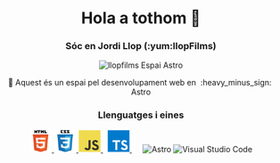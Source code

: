 <h1 align="center">Hola a tothom 👋</h1>
<h3 align="center">Sóc en Jordi Llop (:yum:llopFilms)</h3>

<p align="center"> <img src="https://komarev.com/ghpvc/?username=espai-astro&label=Visites Espai Astro&color=0e75b6&style=flat" alt="llopfilms Espai Astro" /> </p>

<div align="center">🌱 Aquest és un espai pel desenvolupament web en &nbsp;:heavy_minus_sign:&nbsp; Astro 
</div>
<h3 align="center">Llenguatges i eines</h3>

<p align="center">
<a href="https://www.w3.org/html/" target="_blank" rel="noreferrer"> <img src="https://raw.githubusercontent.com/devicons/devicon/master/icons/html5/html5-original-wordmark.svg" alt="html5" width="40" height="40"/> </a>
<a href="https://www.w3schools.com/css/" target="_blank" rel="noreferrer"> <img src="https://raw.githubusercontent.com/devicons/devicon/master/icons/css3/css3-original-wordmark.svg" alt="css3" width="40" height="40" /> </a>
<a href="https://developer.mozilla.org/en-US/docs/Web/JavaScript" target="_blank" rel="noreferrer"> <img src="https://raw.githubusercontent.com/devicons/devicon/master/icons/javascript/javascript-original.svg" alt="javascript" width="40" height="40" /> </a>&nbsp;
<a href="https://www.typescriptlang.org/" target="_blank" rel="noreferrer"> <img src="https://raw.githubusercontent.com/devicons/devicon/master/icons/typescript/typescript-original.svg" alt="typescript" width="40" height="40"/> </a>
&nbsp;&nbsp;&nbsp;&nbsp;
<img alt="Astro" src="https://s3-us-west-2.amazonaws.com/ca3db/pbs.twimg.com/53edf69fa04faa522ef9dceb688ac795e7a5199295f447764751ddc3c19ee14a.jpg"  width="42" height="42"/>
<img alt="Visual Studio Code" src="https://img.icons8.com/fluent/36/000000/visual-studio-code-2019.png"/>
</p>
<div align="center">
          
